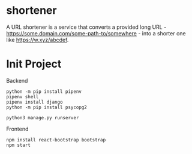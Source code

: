 # shortener

A URL shortener is a service that converts a provided long URL - https://some.domain.com/some-path-to/somewhere - into a shorter one like https://w.xyz/abcdef.

# Init Project
Backend
```
python -m pip install pipenv
pipenv shell
pipenv install django
python -m pip install psycopg2

python3 manage.py runserver
```

Frontend
```
npm install react-bootstrap bootstrap
npm start
```
